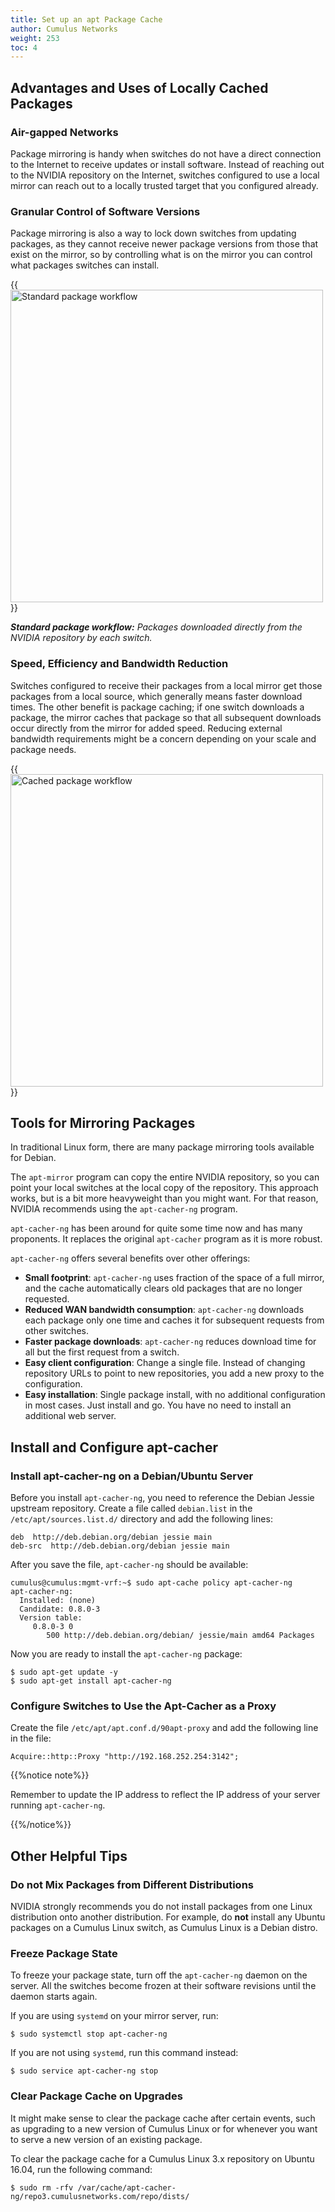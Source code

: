 ```yaml
---
title: Set up an apt Package Cache
author: Cumulus Networks
weight: 253
toc: 4
---
```


## Advantages and Uses of Locally Cached Packages
<!-- vale off -->
### Air-gapped Networks
<!-- vale on -->
Package mirroring is handy when switches do not have a direct connection to the Internet to receive updates or install software. Instead of reaching out to the NVIDIA repository on the Internet, switches configured to use a local mirror can reach out to a locally trusted target that you configured already.

### Granular Control of Software Versions

Package mirroring is also a way to lock down switches from updating packages, as they cannot receive newer package versions from those that exist on the mirror, so by controlling what is on the mirror you can control what packages switches can install.

{{<img src="/images/knowledge-base/apt-pkg-cache-Standard-Package-Workflow.png" alt="Standard package workflow" width="500px">}}

***Standard package workflow:*** *Packages downloaded directly from the NVIDIA repository by each switch.*

### Speed, Efficiency and Bandwidth Reduction

Switches configured to receive their packages from a local mirror get those packages from a local source, which generally means faster download times. The other benefit is package caching; if one switch downloads a package, the mirror caches that package so that all subsequent downloads occur directly from the mirror for added speed. Reducing external bandwidth requirements might be a concern depending on your scale and package needs.

{{<img src="/images/knowledge-base/apt-pkg-cache-Cached-Package-Workflow.png" alt="Cached package workflow" width="500px">}}

## Tools for Mirroring Packages

In traditional Linux form, there are many package mirroring tools available for Debian.

The `apt-mirror` program can copy the entire NVIDIA repository, so you can point your local switches at the local copy of the repository. This approach works, but is a bit more heavyweight than you might want. For that reason, NVIDIA recommends using the `apt-cacher-ng` program.

`apt-cacher-ng` has been around for quite some time now and has many proponents. It replaces the original `apt-cacher` program as it is more robust.

`apt-cacher-ng` offers several benefits over other offerings:

- **Small footprint**: `apt-cacher-ng` uses fraction of the space of a full mirror, and the cache automatically clears old packages that are no longer requested.
- **Reduced WAN bandwidth consumption**: `apt-cacher-ng` downloads each package only one time and caches it for subsequent requests from other switches.
- **Faster package downloads**: `apt-cacher-ng` reduces download time for all but the first request from a switch.
- **Easy client configuration**: Change a single file. Instead of changing repository URLs to point to new repositories, you add a new proxy to the configuration.
- **Easy installation**: Single package install, with no additional configuration in most cases. Just install and go. You have no need to install an additional web server.
<!-- vale off -->
## Install and Configure apt-cacher

### Install apt-cacher-ng on a Debian/Ubuntu Server
<!-- vale on -->
Before you install `apt-cacher-ng`, you need to reference the Debian Jessie upstream repository. Create a file called `debian.list` in the `/etc/apt/sources.list.d/` directory and add the following lines:

    deb  http://deb.debian.org/debian jessie main
    deb-src  http://deb.debian.org/debian jessie main

After you save the file, `apt-cacher-ng` should be available:

    cumulus@cumulus:mgmt-vrf:~$ sudo apt-cache policy apt-cacher-ng
    apt-cacher-ng:
      Installed: (none)
      Candidate: 0.8.0-3
      Version table:
         0.8.0-3 0
            500 http://deb.debian.org/debian/ jessie/main amd64 Packages

Now you are ready to install the `apt-cacher-ng` package:

    $ sudo apt-get update -y
    $ sudo apt-get install apt-cacher-ng
<!-- vale off -->
### Configure Switches to Use the Apt-Cacher as a Proxy
<!-- vale on -->
Create the file `/etc/apt/apt.conf.d/90apt-proxy` and add the following line in the file:

    Acquire::http::Proxy "http://192.168.252.254:3142";

{{%notice note%}}

Remember to update the IP address to reflect the IP address of your server running `apt-cacher-ng`.

{{%/notice%}}

## Other Helpful Tips

### Do not Mix Packages from Different Distributions

NVIDIA strongly recommends you do not install packages from one Linux distribution onto another distribution. For example, do **not** install any Ubuntu packages on a Cumulus Linux switch, as Cumulus Linux is a Debian distro.

### Freeze Package State

To freeze your package state, turn off the `apt-cacher-ng` daemon on the server. All the switches become frozen at their software revisions until the daemon starts again.

If you are using `systemd` on your mirror server, run:

    $ sudo systemctl stop apt-cacher-ng

If you are not using `systemd`, run this command instead:

    $ sudo service apt-cacher-ng stop

### Clear Package Cache on Upgrades

It might make sense to clear the package cache after certain events, such as upgrading to a new version of Cumulus Linux or for whenever you want to serve a new version of an existing package.

To clear the package cache for a Cumulus Linux 3.x repository on Ubuntu 16.04, run the following command:

    $ sudo rm -rfv /var/cache/apt-cacher-ng/repo3.cumulusnetworks.com/repo/dists/
